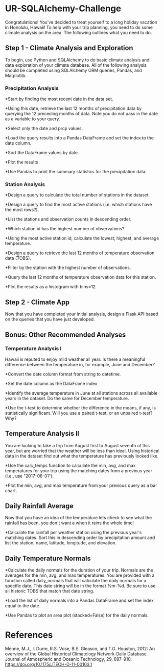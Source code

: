 # UR-SQLAlchemy-Challenge
Congratulations! You've decided to treat yourself to a long holiday vacation in Honolulu, Hawaii! To help with your trip planning, you need to do some climate analysis on the area. The following outlines what you need to do.


## Step 1 - Climate Analysis and Exploration

To begin, use Python and SQLAlchemy to do basic climate analysis and data exploration of your climate database. All of the following analysis should be completed using SQLAlchemy ORM queries, Pandas, and Matplotlib.


### Precipitation Analysis
*Start by finding the most recent date in the data set.

*Using this date, retrieve the last 12 months of precipitation data by querying the 12 preceding months of data. Note you do not pass in the date as a variable to your query.

*Select only the date and prcp values.

*Load the query results into a Pandas DataFrame and set the index to the date column.

*Sort the DataFrame values by date.

*Plot the results 

*Use Pandas to print the summary statistics for the precipitation data.


### Station Analysis

*Design a query to calculate the total number of stations in the dataset.

*Design a query to find the most active stations (i.e. which stations have the most rows?).

*List the stations and observation counts in descending order.

*Which station id has the highest number of observations?

*Using the most active station id, calculate the lowest, highest, and average temperature.

*Design a query to retrieve the last 12 months of temperature observation data (TOBS).

*Filter by the station with the highest number of observations.

*Query the last 12 months of temperature observation data for this station.

*Plot the results as a histogram with bins=12.


## Step 2 - Climate App

Now that you have completed your initial analysis, design a Flask API based on the queries that you have just developed.


## Bonus: Other Recommended Analyses


### Temperature Analysis I

Hawaii is reputed to enjoy mild weather all year. Is there a meaningful difference between the temperature in, for example, June and December?

*Convert the date column format from string to datetime.

*Set the date column as the DataFrame index

*Identify the average temperature in June at all stations across all available years in the dataset. Do the same for December temperature.

*Use the t-test to determine whether the difference in the means, if any, is statistically significant. Will you use a paired t-test, or an unpaired t-test? Why?


## Temperature Analysis II

You are looking to take a trip from August first to August seventh of this year, but are worried that the weather will be less than ideal. Using historical data in the dataset find out what the temperature has previously looked like.


*Use the calc_temps function to calculate the min, avg, and max temperatures for your trip using the matching dates from a previous year (i.e., use "2017-08-01").

*Plot the min, avg, and max temperature from your previous query as a bar chart.


## Daily Rainfall Average

Now that you have an idea of the temperature lets check to see what the rainfall has been, you don't want a when it rains the whole time!

*Calculate the rainfall per weather station using the previous year's matching dates. Sort this in descending order by precipitation amount and list the station, name, latitude, longitude, and elevation.


## Daily Temperature Normals

*Calculate the daily normals for the duration of your trip. Normals are the averages for the min, avg, and max temperatures. You are provided with a function called daily_normals that will calculate the daily normals for a specific date. This date string will be in the format %m-%d. Be sure to use all historic TOBS that match that date string.

*Load the list of daily normals into a Pandas DataFrame and set the index equal to the date.

*Use Pandas to plot an area plot (stacked=False) for the daily normals.


# References
Menne, M.J., I. Durre, R.S. Vose, B.E. Gleason, and T.G. Houston, 2012: An overview of the Global Historical Climatology Network-Daily Database. Journal of Atmospheric and Oceanic Technology, 29, 897-910, https://doi.org/10.1175/JTECH-D-11-00103.1